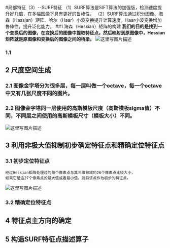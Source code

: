 #局部特征（3）--SURF特征
（1）SURF算法是SIFT算法的加强版，检测速度提升好几倍，在多幅图像下具有更好的鲁棒性。
（2）SURF算法通过积分图像、海森（Hassian）矩阵、哈尔（Haar）小波变换提升计算速度。Haar小波变换增加鲁棒性，提升泛化能力。
##1 海森（Hessian）矩阵的构建
**我们的目的是找到一个变换后的图像，在变换后的图像中提取特征点，然后映射到原图像中，Hessian矩阵就是原图像和变换后的图像之间的桥梁。**
![这里写图片描述](http://img.blog.csdn.net/20170109165853373?watermark/2/text/aHR0cDovL2Jsb2cuY3Nkbi5uZXQvbGl5ZTkzMTEyNQ==/font/5a6L5L2T/fontsize/400/fill/I0JBQkFCMA==/dissolve/70/gravity/SouthEast)
### 1.1  
## 2 尺度空间生成
### 2.1 图像金字塔分为很多层，每一层叫做一个octave，每一个octave中又有几张尺度不同的图片。
### 2.2 图像金字塔同一层使用的高斯模板尺度（高斯模板sigma值）不同，不同层之间使用的高斯模板尺寸（模板大小）不同。
![这里写图片描述](http://img.blog.csdn.net/20170109174424592?watermark/2/text/aHR0cDovL2Jsb2cuY3Nkbi5uZXQvbGl5ZTkzMTEyNQ==/font/5a6L5L2T/fontsize/400/fill/I0JBQkFCMA==/dissolve/70/gravity/SouthEast)
## 3 利用非极大值抑制初步确定特征点和精确定位特征点
### 3.1 初步定位特征点
	经过Hessian矩阵处理过的每个像素点与其三维领域的26个像素点比较大小，
	如果它是这27个像素点的最大值或者最小值，则将该点作为初步的特征点。
![这里写图片描述](http://img.blog.csdn.net/20170109175232555?watermark/2/text/aHR0cDovL2Jsb2cuY3Nkbi5uZXQvbGl5ZTkzMTEyNQ==/font/5a6L5L2T/fontsize/400/fill/I0JBQkFCMA==/dissolve/70/gravity/SouthEast)
### 3.2 精确定位特征点

## 4 特征点主方向的确定
## 5 构造SURF特征点描述算子
